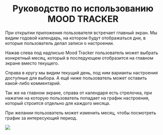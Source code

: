 

<h1 align="center">Руководство по использованию MOOD TRACKER  </h1>

При открытии приложения пользователя встречает главный экран. 
Мы видим годовой календарь, на котором будут отображаться дни, в которые пользователь делал записи о настроении.

Нажав слева под надписью Mood Tracker пользователь может выбрать конкретный месяц, который в последующем отобразится на главном экране вместо текущего.

Справа в кругу мы видим текущий день, под ним варианты настроения доступные для выбора.
А ещё ниже пользователь может оставить какой-либо комментарий.

Так же на главном экране, справа от календаря есть стрелочка, при нажатии на которую пользователь попадает на график настроения, который строится отдельно 
для каждого месяца. 

При желании пользователь может изменить месяц, чтобы посмотреть график за интересующий период.


![](https://komarev.com/ghpvc/?username=mTochilashvili)
